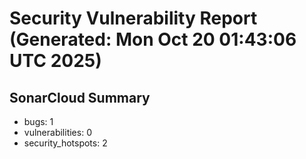# Security Vulnerability Report (Generated: Mon Oct 20 01:43:06 UTC 2025)


## SonarCloud Summary
* bugs: 1
* vulnerabilities: 0
* security_hotspots: 2
